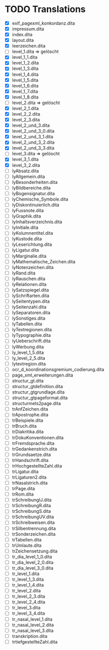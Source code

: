 # TODO Translations

* [x] exif_pagexml_konkordanz.dita
* [x] impressum.dita
* [x] index.dita
* [x] layout.dita
* [X] leerzeichen.dita
* [ ] level_1.dita => gelöscht
* [x] level_1_1.dita
* [x] level_1_2.dita
* [x] level_1_3.dita
* [x] level_1_4.dita
* [x] level_1_5.dita
* [x] level_1_6.dita
* [x] level_1_7.dita
* [x] level_1_8.dita
* [ ] level_2.dita => gelöscht
* [x] level_2_1.dita
* [x] level_2_2.dita
* [x] level_2_3.dita
* [x] level_2_und_3.dita
* [x] level_2_und_3_0.dita
* [x] level_2_und_3_1.dita
* [x] level_2_und_3_2.dita
* [x] level_2_und_3_3.dita
* [ ] level_3.dita => gelöscht
* [x] level_3_1.dita
* [x] level_3_2.dita
* [ ] lyAbsatz.dita
* [ ] lyAllgemein.dita
* [ ] lyBesonderheiten.dita
* [ ] lyBildbereiche.dita
* [ ] lyBogensignatur.dita
* [ ] lyChemische_Symbole.dita
* [ ] lyDiskontinuierlich.dita
* [ ] lyFussnote.dita
* [ ] lyGraphik.dita
* [ ] lyInhaltsverzeichnis.dita
* [ ] lyInitiale.dita
* [ ] lyKolumnentitel.dita
* [ ] lyKustode.dita
* [ ] lyLeserichtung.dita
* [ ] lyLigatur.dita
* [ ] lyMarginalie.dita
* [ ] lyMathematische_Zeichen.dita
* [ ] lyNotenzeichen.dita
* [ ] lyRand.dita
* [ ] lyRauschen.dita
* [ ] lyRelationen.dita
* [ ] lySatzspiegel.dita
* [ ] lySchriftarten.dita
* [ ] lySeitentypen.dita
* [ ] lySeitenzahl.dita
* [ ] lySeparatoren.dita
* [ ] lySonstiges.dita
* [ ] lyTabellen.dita
* [ ] lyTextregionen.dita
* [ ] lyTypographie.dita
* [ ] lyUeberschrift.dita
* [ ] lyWerbung.dita
* [ ] ly_level_1_5.dita
* [ ] ly_level_2_5.dita
* [ ] lytextregion.dita
* [ ] ocr_d_koordinationsgremium_codierung.dita
* [ ] page_xml_erweiterungen.dita
* [ ] structur_gt.dita
* [ ] structur_gtdefinition.dita
* [ ] structur_gtgrundlage.dita
* [ ] structur_gtpageformat.dita
* [ ] structurmets2page.dita
* [ ] trAnfZeichen.dita
* [ ] trApostrophe.dita
* [ ] trBeispiele.dita
* [ ] trBruch.dita
* [ ] trDiakritika.dita
* [ ] trDokuKonventionen.dita
* [ ] trFremdsprache.dita
* [ ] trGedankenstrich.dita
* [ ] trGrundsaetze.dita
* [ ] trHandschrift.dita
* [ ] trHochgestellteZahl.dita
* [ ] trLigatur.dita
* [ ] trLigaturen2.dita
* [ ] trNasalstrich.dita
* [ ] trPage.dita
* [ ] trRom.dita
* [ ] trSchreibungIJ.dita
* [ ] trSchreibungR.dita
* [ ] trSchreibungS.dita
* [ ] trSchreibungUV.dita
* [ ] trSchreibweisen.dita
* [ ] trSilbentrennung.dita
* [ ] trSonderzeichen.dita
* [ ] trTabellen.dita
* [ ] trUmlaute.dita
* [ ] trZeichensetzung.dita
* [ ] tr_dia_level_1_0.dita
* [ ] tr_dia_level_2_0.dita
* [ ] tr_dia_level_3_0.dita
* [ ] tr_level_1.dita
* [ ] tr_level_1_3.dita
* [ ] tr_level_1_4.dita
* [ ] tr_level_2.dita
* [ ] tr_level_2_3.dita
* [ ] tr_level_2_4.dita
* [ ] tr_level_3.dita
* [ ] tr_level_3_4.dita
* [ ] tr_nasal_level_1.dita
* [ ] tr_nasal_level_2.dita
* [ ] tr_nasal_level_3.dita
* [ ] transkription.dita
* [ ] trtiefgestellteZahl.dita
